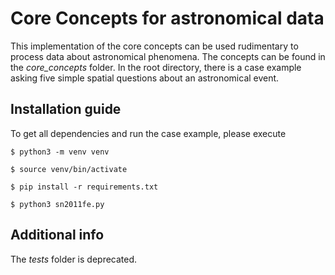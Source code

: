 # Core Concepts for astronomical data
This implementation of the core concepts can be used rudimentary to process data about astronomical phenomena.
The concepts can be found in the *core_concepts* folder. In the root directory, there is a case example asking five simple spatial questions about an astronomical event.

## Installation guide
To get all dependencies and run the case example, please execute

`$ python3 -m venv venv`

`$ source venv/bin/activate`

`$ pip install -r requirements.txt`

`$ python3 sn2011fe.py`

## Additional info
The *tests* folder is deprecated.
